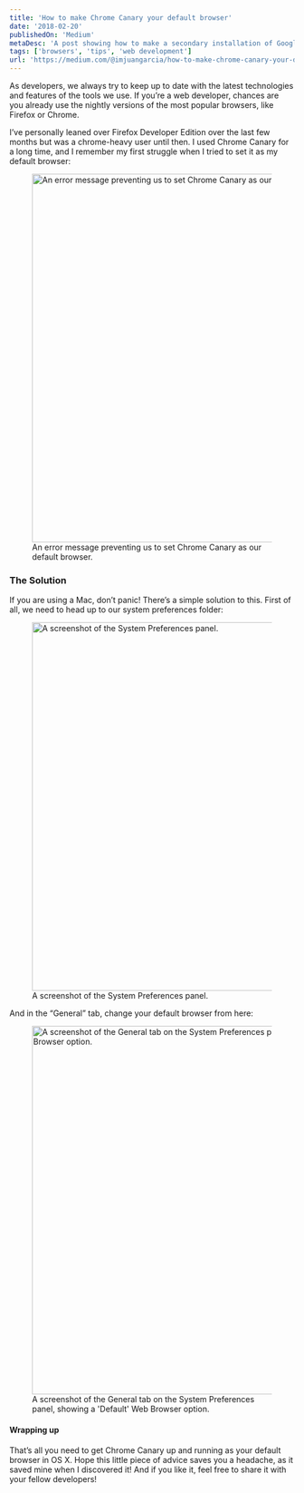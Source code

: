 ```yaml
---
title: 'How to make Chrome Canary your default browser'
date: '2018-02-20'
publishedOn: 'Medium'
metaDesc: 'A post showing how to make a secondary installation of Google Chrome your default browser.'
tags: ['browsers', 'tips', 'web development']
url: 'https://medium.com/@imjuangarcia/how-to-make-chrome-canary-your-default-browser-cd8b4c9b882a'
---
```


As developers, we always try to keep up to date with the latest technologies and features of the tools we use. If you’re a web developer, chances are you already use the nightly versions of the most popular browsers, like Firefox or Chrome.

I’ve personally leaned over Firefox Developer Edition over the last few months but was a chrome-heavy user until then. I used Chrome Canary for a long time, and I remember my first struggle when I tried to set it as my default browser:

<figure>
  <img
    src="https://res.cloudinary.com/jmg-cursos/image/upload/w_512,f_auto,q_auto:good/blog/how-to-make-chrome-canary-your-default-browser/1_F_5-3GDXduZpMojfD6xNbA.png"
    srcset="https://res.cloudinary.com/jmg-cursos/image/upload/w_256,f_auto,q_auto:good/blog/how-to-make-chrome-canary-your-default-browser/1_F_5-3GDXduZpMojfD6xNbA.png 256w, https://res.cloudinary.com/jmg-cursos/image/upload/w_512,f_auto,q_auto:good/blog/how-to-make-chrome-canary-your-default-browser/1_F_5-3GDXduZpMojfD6xNbA.png 512w, https://res.cloudinary.com/jmg-cursos/image/upload/w_650,f_auto,q_auto:good/blog/how-to-make-chrome-canary-your-default-browser/1_F_5-3GDXduZpMojfD6xNbA.png 650w"
    sizes="(min-width: 650px) 650px, 100vw"
    width="650"
    loading="lazy"
    alt="An error message preventing us to set Chrome Canary as our default browser."
  />
  <figcaption>
    An error message preventing us to set Chrome Canary as our default browser.
  </figcaption>
</figure>

### The Solution

If you are using a Mac, don’t panic! There’s a simple solution to this. First of all, we need to head up to our system preferences folder:

<figure>
  <img
    src="https://res.cloudinary.com/jmg-cursos/image/upload/w_512,f_auto,q_auto:good/blog/how-to-make-chrome-canary-your-default-browser/1_7ybymKKG3xw0d95-MvhxAw.png"
    srcset="https://res.cloudinary.com/jmg-cursos/image/upload/w_256,f_auto,q_auto:good/blog/how-to-make-chrome-canary-your-default-browser/1_7ybymKKG3xw0d95-MvhxAw.png 256w, https://res.cloudinary.com/jmg-cursos/image/upload/w_512,f_auto,q_auto:good/blog/how-to-make-chrome-canary-your-default-browser/1_7ybymKKG3xw0d95-MvhxAw.png 512w, https://res.cloudinary.com/jmg-cursos/image/upload/w_650,f_auto,q_auto:good/blog/how-to-make-chrome-canary-your-default-browser/1_7ybymKKG3xw0d95-MvhxAw.png 650w"
    sizes="(min-width: 650px) 650px, 100vw"
    width="650"
    loading="lazy"
    alt="A screenshot of the System Preferences panel."
  />
  <figcaption>
    A screenshot of the System Preferences panel.
  </figcaption>
</figure>

And in the “General” tab, change your default browser from here:

<figure>
  <img
    src="https://res.cloudinary.com/jmg-cursos/image/upload/w_512,f_auto,q_auto:good/blog/how-to-make-chrome-canary-your-default-browser/1_MK_HSTmVd4ebMejWo32-ZA.jpg"
    srcset="https://res.cloudinary.com/jmg-cursos/image/upload/w_256,f_auto,q_auto:good/blog/how-to-make-chrome-canary-your-default-browser/1_MK_HSTmVd4ebMejWo32-ZA.jpg 256w, https://res.cloudinary.com/jmg-cursos/image/upload/w_512,f_auto,q_auto:good/blog/how-to-make-chrome-canary-your-default-browser/1_MK_HSTmVd4ebMejWo32-ZA.jpg 512w, https://res.cloudinary.com/jmg-cursos/image/upload/w_650,f_auto,q_auto:good/blog/how-to-make-chrome-canary-your-default-browser/1_MK_HSTmVd4ebMejWo32-ZA.jpg 650w"
    sizes="(min-width: 650px) 650px, 100vw"
    width="650"
    loading="lazy"
    alt="A screenshot of the General tab on the System Preferences panel, showing a 'Default' Web Browser option."
  />
  <figcaption>
    A screenshot of the General tab on the System Preferences panel, showing a 'Default' Web Browser option.
  </figcaption>
</figure>

#### Wrapping up

That’s all you need to get Chrome Canary up and running as your default browser in OS X. Hope this little piece of advice saves you a headache, as it saved mine when I discovered it! And if you like it, feel free to share it with your fellow developers!